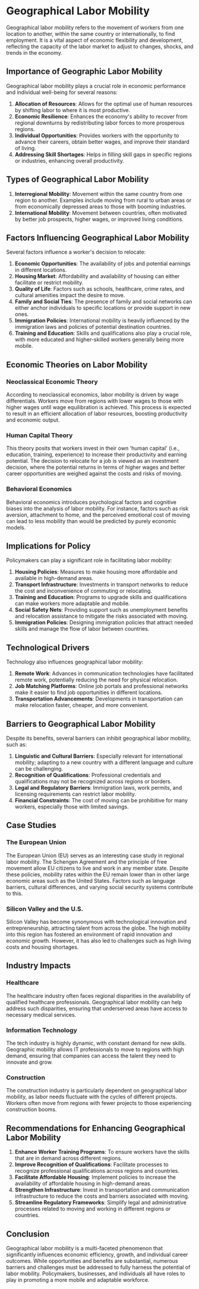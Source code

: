 # Geographical Labor Mobility

Geographical labor mobility refers to the movement of workers from one location to another, within the same country or internationally, to find employment. It is a vital aspect of economic flexibility and development, reflecting the capacity of the labor market to adjust to changes, shocks, and trends in the economy.

## Importance of Geographic Labor Mobility

Geographical labor mobility plays a crucial role in economic performance and individual well-being for several reasons:
1. **Allocation of Resources**: Allows for the optimal use of human resources by shifting labor to where it is most productive.
2. **Economic Resilience**: Enhances the economy's ability to recover from regional downturns by redistributing labor forces to more prosperous regions.
3. **Individual Opportunities**: Provides workers with the opportunity to advance their careers, obtain better wages, and improve their standard of living.
4. **Addressing Skill Shortages**: Helps in filling skill gaps in specific regions or industries, enhancing overall productivity.

## Types of Geographical Labor Mobility

1. **Interregional Mobility**: Movement within the same country from one region to another. Examples include moving from rural to urban areas or from economically depressed areas to those with booming industries.
2. **International Mobility**: Movement between countries, often motivated by better job prospects, higher wages, or improved living conditions.

## Factors Influencing Geographical Labor Mobility

Several factors influence a worker's decision to relocate:
1. **Economic Opportunities**: The availability of jobs and potential earnings in different locations.
2. **Housing Market**: Affordability and availability of housing can either facilitate or restrict mobility.
3. **Quality of Life**: Factors such as schools, healthcare, crime rates, and cultural amenities impact the desire to move.
4. **Family and Social Ties**: The presence of family and social networks can either anchor individuals to specific locations or provide support in new ones.
5. **Immigration Policies**: International mobility is heavily influenced by the immigration laws and policies of potential destination countries.
6. **Training and Education**: Skills and qualifications also play a crucial role, with more educated and higher-skilled workers generally being more mobile.

## Economic Theories on Labor Mobility

### Neoclassical Economic Theory

According to neoclassical economics, labor mobility is driven by wage differentials. Workers move from regions with lower wages to those with higher wages until wage equilibration is achieved. This process is expected to result in an efficient allocation of labor resources, boosting productivity and economic output.

### Human Capital Theory

This theory posits that workers invest in their own 'human capital' (i.e., education, training, experience) to increase their productivity and earning potential. The decision to relocate for a job is viewed as an investment decision, where the potential returns in terms of higher wages and better career opportunities are weighed against the costs and risks of moving.

### Behavioral Economics

Behavioral economics introduces psychological factors and cognitive biases into the analysis of labor mobility. For instance, factors such as risk aversion, attachment to home, and the perceived emotional cost of moving can lead to less mobility than would be predicted by purely economic models.

## Implications for Policy

Policymakers can play a significant role in facilitating labor mobility:

1. **Housing Policies**: Measures to make housing more affordable and available in high-demand areas.
2. **Transport Infrastructure**: Investments in transport networks to reduce the cost and inconvenience of commuting or relocating.
3. **Training and Education**: Programs to upgrade skills and qualifications can make workers more adaptable and mobile.
4. **Social Safety Nets**: Providing support such as unemployment benefits and relocation assistance to mitigate the risks associated with moving.
5. **Immigration Policies**: Designing immigration policies that attract needed skills and manage the flow of labor between countries.

## Technological Drivers

Technology also influences geographical labor mobility:

1. **Remote Work**: Advances in communication technologies have facilitated remote work, potentially reducing the need for physical relocation.
2. **Job Matching Platforms**: Online job portals and professional networks make it easier to find job opportunities in different locations.
3. **Transportation Advancements**: Developments in transportation can make relocation faster, cheaper, and more convenient.

## Barriers to Geographical Labor Mobility

Despite its benefits, several barriers can inhibit geographical labor mobility, such as:

1. **Linguistic and Cultural Barriers**: Especially relevant for international mobility; adapting to a new country with a different language and culture can be challenging.
2. **Recognition of Qualifications**: Professional credentials and qualifications may not be recognized across regions or borders.
3. **Legal and Regulatory Barriers**: Immigration laws, work permits, and licensing requirements can restrict labor mobility.
4. **Financial Constraints**: The cost of moving can be prohibitive for many workers, especially those with limited savings.

## Case Studies

### The European Union

The European Union (EU) serves as an interesting case study in regional labor mobility. The Schengen Agreement and the principle of free movement allow EU citizens to live and work in any member state. Despite these policies, mobility rates within the EU remain lower than in other large economic areas such as the United States. Factors such as language barriers, cultural differences, and varying social security systems contribute to this.

### Silicon Valley and the U.S.

Silicon Valley has become synonymous with technological innovation and entrepreneurship, attracting talent from across the globe. The high mobility into this region has fostered an environment of rapid innovation and economic growth. However, it has also led to challenges such as high living costs and housing shortages.

## Industry Impacts

### Healthcare

The healthcare industry often faces regional disparities in the availability of qualified healthcare professionals. Geographical labor mobility can help address such disparities, ensuring that underserved areas have access to necessary medical services.

### Information Technology

The tech industry is highly dynamic, with constant demand for new skills. Geographic mobility allows IT professionals to move to regions with high demand, ensuring that companies can access the talent they need to innovate and grow.

### Construction

The construction industry is particularly dependent on geographical labor mobility, as labor needs fluctuate with the cycles of different projects. Workers often move from regions with fewer projects to those experiencing construction booms.

## Recommendations for Enhancing Geographical Labor Mobility

1. **Enhance Worker Training Programs**: To ensure workers have the skills that are in demand across different regions.
2. **Improve Recognition of Qualifications**: Facilitate processes to recognize professional qualifications across regions and countries.
3. **Facilitate Affordable Housing**: Implement policies to increase the availability of affordable housing in high-demand areas.
4. **Strengthen Infrastructure**: Invest in transportation and communication infrastructure to reduce the costs and barriers associated with moving.
5. **Streamline Regulatory Frameworks**: Simplify legal and administrative processes related to moving and working in different regions or countries.

## Conclusion

Geographical labor mobility is a multi-faceted phenomenon that significantly influences economic efficiency, growth, and individual career outcomes. While opportunities and benefits are substantial, numerous barriers and challenges must be addressed to fully harness the potential of labor mobility. Policymakers, businesses, and individuals all have roles to play in promoting a more mobile and adaptable workforce.